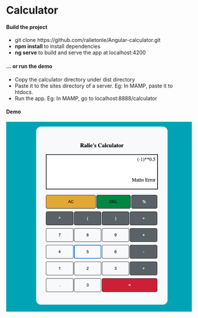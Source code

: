 # Calculator
<h4> Build the project </h4>
<ul>
    <li>git clone https://github.com/ralietonle/Angular-calculator.git</li>
    <li><b>npm install</b> to install dependencies </li>
    <li><b>ng serve</b> to build and serve the app at localhost:4200 </li>
</ul>
<h4>... or run the demo </h4>
<ul>
    <li>Copy the calculator directory under dist directory</li>
    <li>Paste it to the sites directory of a server. Eg: In MAMP, paste it to htdocs.</li>
    <li>Run the app. Eg: In MAMP, go to localhost:8888/calculator </li>
</ul>
<h4> Demo </h4>
<img src="./src/calcDemo.png"/>
